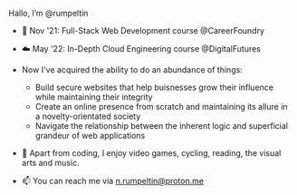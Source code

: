 Hallo, I’m @rumpeltin
- 🌱 Nov '21: Full-Stack Web Development course @CareerFoundry
- ☁️ May '22: In-Depth Cloud Engineering course @DigitalFutures

- Now I've acquired the ability to do an abundance of things:
  - Build secure websites that help buisnesses grow their influence while maintaining their integrity
  - Create an online presence from scratch and maintaining its allure in a novelty-orientated society
  - Navigate the relationship between the inherent logic and superficial grandeur of web applications
- 👾 Apart from coding, I enjoy video games, cycling, reading, the visual arts and music.
- 📫 You can reach me via n.rumpeltin@proton.me

<!---
rumpeltin/rumpeltin is a ✨ special ✨ repository because its `README.md` (this file) appears on your GitHub profile.
You can click the Preview link to take a look at your changes.
--->
